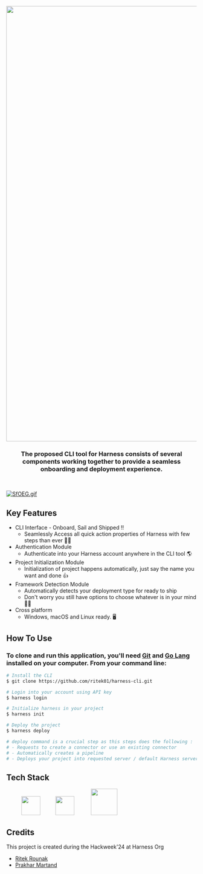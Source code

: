 
<h1 align="center">
  <br>
  <img width="1151" alt="image" src="https://github.com/ritek01/harness-cli/assets/139952065/012f928e-b90a-4aa6-8212-4ebad3eb0749">
  <br>
</h1>
<h3 align="center">The proposed CLI tool for Harness consists of several components working together to provide a seamless onboarding and deployment experience.</h3>
<br>

[![SfOEG.gif](https://s10.gifyu.com/images/SfOEG.gif)](https://gifyu.com/image/SfOEG)

## Key Features

* CLI Interface - Onboard, Sail and Shipped !!
    - Seamlessly Access all quick action properties of Harness with few steps than ever 🐱‍💻
* Authentication Module
    - Authenticate into your Harness account anywhere in the CLI tool 🌎
* Project Initialization Module
    - Initialization of project happens automatically, just say the name you want and done 👍
* Framework Detection Module
    - Automatically detects your deployment type for ready to ship
    - Don't worry you still have options to choose whatever is in your mind 🧑‍💻
* Cross platform
    - Windows, macOS and Linux ready. 🖥️

## How To Use

### To clone and run this application, you'll need [Git](https://git-scm.com) and [Go Lang](https://go.dev/doc/install) installed on your computer. From your command line:

```bash
# Install the CLI 
$ git clone https://github.com/ritek01/harness-cli.git

# Login into your account using API key
$ harness login

# Initialize harness in your project 
$ harness init

# Deploy the project
$ harness deploy

# deploy command is a crucial step as this steps does the following :
# - Requests to create a connector or use an existing connector
# - Automatically creates a pipeline
# - Deploys your project into requested server / default Harness server
```

## Tech Stack

[<img src="https://go.dev/images/favicon-gopher.png" style="width: 50px; height: 50px; margin-left: 40px;">](https://go.dev/doc/)[<img src="https://s3.dualstack.us-east-2.amazonaws.com/pythondotorg-assets/media/community/logos/python-logo-only.png" style="width: 50px; height: 50px;margin-left: 40px;">](https://docs.python.org/3/) [<img src="https://img.icons8.com/?size=100&id=54087&format=png&color=000000" style="width: 70px; height: 70px; margin-left: 40px;">](https://nodejs.org/docs/latest/api/)

## Credits

This project is created during the Hackweek'24 at Harness Org

- [Ritek Rounak](https://github.com/ritek01)
- [Prakhar Martand](https://github.com/PrakharMartand)


